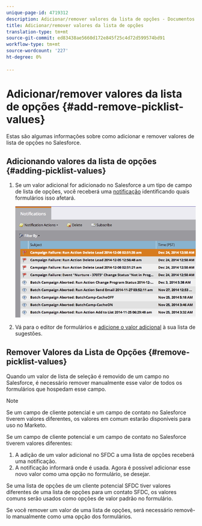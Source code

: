 ```yaml
---
unique-page-id: 4719312
description: Adicionar/remover valores da lista de opções - Documentos do marketing - Documentação do produto
title: Adicionar/remover valores da lista de opções
translation-type: tm+mt
source-git-commit: ed83438ae5660d172e845f25c4d72d599574bd91
workflow-type: tm+mt
source-wordcount: '227'
ht-degree: 0%

---
```



# Adicionar/remover valores da lista de opções {#add-remove-picklist-values}

Estas são algumas informações sobre como adicionar e remover valores de lista de opções no Salesforce.

## Adicionando valores da lista de opções {#adding-picklist-values}

1. Se um valor adicional for adicionado no Salesforce a um tipo de campo de lista de opções, você receberá uma [notificação](/help/marketo/product-docs/core-marketo-concepts/miscellaneous/understanding-notifications.md) identificando quais formulários isso afetará.

   ![](assets/image2015-1-21-14-3a4-3a7.png)

1. Vá para o editor de formulários e [adicione o valor adicional](/help/marketo/product-docs/demand-generation/forms/form-actions/add-a-country-picklist-to-your-form.md) à sua lista de sugestões.

## Remover Valores da Lista de Opções {#remove-picklist-values}

Quando um valor de lista de seleção é removido de um campo no Salesforce, é necessário remover manualmente esse valor de todos os formulários que hospedam esse campo.

>[!NOTE]
>
>Se um campo de cliente potencial e um campo de contato no Salesforce tiverem valores diferentes, os valores em comum estarão disponíveis para uso no Marketo.

Se um campo de cliente potencial e um campo de contato no Salesforce tiverem valores diferentes:

1. A adição de um valor adicional no SFDC a uma lista de opções receberá uma notificação.
1. A notificação informará onde é usada. Agora é possível adicionar esse novo valor como uma opção no formulário, se desejar.

Se uma lista de opções de um cliente potencial SFDC tiver valores diferentes de uma lista de opções para um contato SFDC, os valores comuns serão usados como opções de valor padrão no formulário.

Se você remover um valor de uma lista de opções, será necessário removê-lo manualmente como uma opção dos formulários.
